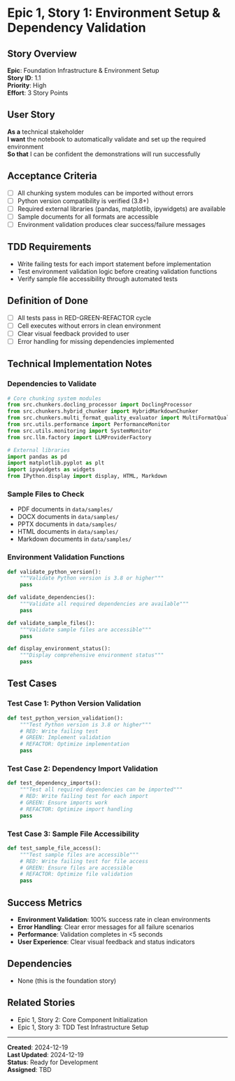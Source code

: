 # Epic 1, Story 1: Environment Setup & Dependency Validation

## Story Overview

**Epic**: Foundation Infrastructure & Environment Setup  
**Story ID**: 1.1  
**Priority**: High  
**Effort**: 3 Story Points  

## User Story

**As a** technical stakeholder  
**I want** the notebook to automatically validate and set up the required environment  
**So that** I can be confident the demonstrations will run successfully  

## Acceptance Criteria

- [ ] All chunking system modules can be imported without errors
- [ ] Python version compatibility is verified (3.8+)
- [ ] Required external libraries (pandas, matplotlib, ipywidgets) are available
- [ ] Sample documents for all formats are accessible
- [ ] Environment validation produces clear success/failure messages

## TDD Requirements

- Write failing tests for each import statement before implementation
- Test environment validation logic before creating validation functions
- Verify sample file accessibility through automated tests

## Definition of Done

- [ ] All tests pass in RED-GREEN-REFACTOR cycle
- [ ] Cell executes without errors in clean environment
- [ ] Clear visual feedback provided to user
- [ ] Error handling for missing dependencies implemented

## Technical Implementation Notes

### Dependencies to Validate
```python
# Core chunking system modules
from src.chunkers.docling_processor import DoclingProcessor
from src.chunkers.hybrid_chunker import HybridMarkdownChunker
from src.chunkers.multi_format_quality_evaluator import MultiFormatQualityEvaluator
from src.utils.performance import PerformanceMonitor
from src.utils.monitoring import SystemMonitor
from src.llm.factory import LLMProviderFactory

# External libraries
import pandas as pd
import matplotlib.pyplot as plt
import ipywidgets as widgets
from IPython.display import display, HTML, Markdown
```

### Sample Files to Check
- PDF documents in `data/samples/`
- DOCX documents in `data/samples/`
- PPTX documents in `data/samples/`
- HTML documents in `data/samples/`
- Markdown documents in `data/samples/`

### Environment Validation Functions
```python
def validate_python_version():
    """Validate Python version is 3.8 or higher"""
    pass

def validate_dependencies():
    """Validate all required dependencies are available"""
    pass

def validate_sample_files():
    """Validate sample files are accessible"""
    pass

def display_environment_status():
    """Display comprehensive environment status"""
    pass
```

## Test Cases

### Test Case 1: Python Version Validation
```python
def test_python_version_validation():
    """Test Python version is 3.8 or higher"""
    # RED: Write failing test
    # GREEN: Implement validation
    # REFACTOR: Optimize implementation
    pass
```

### Test Case 2: Dependency Import Validation
```python
def test_dependency_imports():
    """Test all required dependencies can be imported"""
    # RED: Write failing test for each import
    # GREEN: Ensure imports work
    # REFACTOR: Optimize import handling
    pass
```

### Test Case 3: Sample File Accessibility
```python
def test_sample_file_access():
    """Test sample files are accessible"""
    # RED: Write failing test for file access
    # GREEN: Ensure files are accessible
    # REFACTOR: Optimize file validation
    pass
```

## Success Metrics

- **Environment Validation**: 100% success rate in clean environments
- **Error Handling**: Clear error messages for all failure scenarios
- **Performance**: Validation completes in <5 seconds
- **User Experience**: Clear visual feedback and status indicators

## Dependencies

- None (this is the foundation story)

## Related Stories

- Epic 1, Story 2: Core Component Initialization
- Epic 1, Story 3: TDD Test Infrastructure Setup

---

**Created**: 2024-12-19  
**Last Updated**: 2024-12-19  
**Status**: Ready for Development  
**Assigned**: TBD